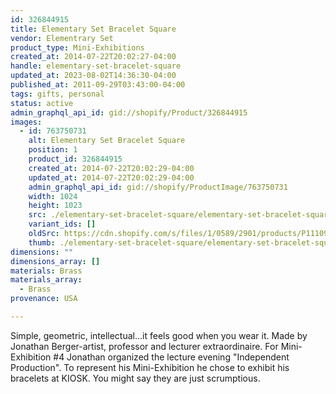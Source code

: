 ```yaml
---
id: 326844915
title: Elementary Set Bracelet Square
vendor: Elementrary Set
product_type: Mini-Exhibitions
created_at: 2014-07-22T20:02:27-04:00
handle: elementary-set-bracelet-square
updated_at: 2023-08-02T14:36:30-04:00
published_at: 2011-09-29T03:43:00-04:00
tags: gifts, personal
status: active
admin_graphql_api_id: gid://shopify/Product/326844915
images:
  - id: 763750731
    alt: Elementary Set Bracelet Square
    position: 1
    product_id: 326844915
    created_at: 2014-07-22T20:02:29-04:00
    updated_at: 2014-07-22T20:02:29-04:00
    admin_graphql_api_id: gid://shopify/ProductImage/763750731
    width: 1024
    height: 1023
    src: ./elementary-set-bracelet-square/elementary-set-bracelet-square__0.jpg
    variant_ids: []
    oldSrc: https://cdn.shopify.com/s/files/1/0589/2901/products/P1110942.jpeg?v=1406073749
    thumb: ./elementary-set-bracelet-square/elementary-set-bracelet-square__0-thumb.jpg
dimensions: ""
dimensions_array: []
materials: Brass
materials_array:
  - Brass
provenance: USA

---
```


Simple, geometric, intellectual...it feels good when you wear it. Made by Jonathan Berger-artist, professor and lecturer extraordinaire. For Mini-Exhibition #4 Jonathan organized the lecture evening "Independent Production". To represent his Mini-Exhibition he chose to exhibit his bracelets at KIOSK. You might say they are just scrumptious.